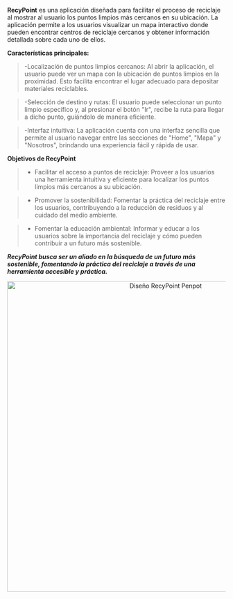 **RecyPoint** es una aplicación diseñada para facilitar el proceso de reciclaje al mostrar al usuario los puntos limpios más cercanos en su ubicación. La aplicación permite a los usuarios visualizar un mapa interactivo donde pueden encontrar centros de reciclaje cercanos y obtener información detallada sobre cada uno de ellos.


**Características principales:**

>-Localización de puntos limpios cercanos: Al abrir la aplicación, el usuario puede ver un mapa con la ubicación de puntos limpios en la proximidad. Esto facilita encontrar el lugar adecuado para depositar materiales reciclables.

>-Selección de destino y rutas: El usuario puede seleccionar un punto limpio específico y, al presionar el botón "Ir", recibe la ruta para llegar a dicho punto, guiándolo de manera eficiente.

>-Interfaz intuitiva: La aplicación cuenta con una interfaz sencilla que permite al usuario navegar entre las secciones de "Home", "Mapa" y "Nosotros", brindando una experiencia fácil y rápida de usar.

**Objetivos de RecyPoint**

>- Facilitar el acceso a puntos de reciclaje: Proveer a los usuarios una herramienta intuitiva y eficiente para localizar los puntos limpios más cercanos a su ubicación.

>- Promover la sostenibilidad: Fomentar la práctica del reciclaje entre los usuarios, contribuyendo a la reducción de residuos y al cuidado del medio ambiente.

>- Fomentar la educación ambiental: Informar y educar a los usuarios sobre la importancia del reciclaje y cómo pueden contribuir a un futuro más sostenible.


_**RecyPoint busca ser un aliado en la búsqueda de un futuro más sostenible, fomentando la práctica del reciclaje a través de una herramienta accesible y práctica.**_

<p align="center">
  <img width="715" alt="Diseño RecyPoint Penpot" src="https://github.com/user-attachments/assets/4297c20b-a252-47ba-8494-33344463ad44">
</p>
